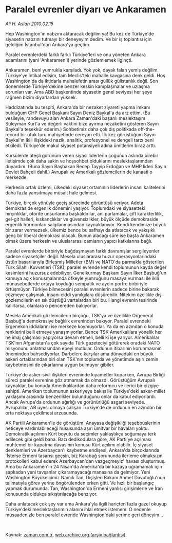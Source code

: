 # Paralel evrenler diyarı ve Ankaramen

*Ali H. Aslan 2010.02.15*

<tr><td class="metin" colspan="2" style="padding-top: 20px; padding-left: 5px; ">Hep Washington'ın nabzını aktaracak değilim ya! Bu kez de Türkiye'de siyasetin nabzını tutmayı bir deneyeyim dedim. Ve bir iş toplantısı için geldiğim İstanbul'dan Ankara'ya geçtim.</td></tr><tr><td class="metin" colspan="2" style="padding-top: 20px; padding-left: 5px; "><p> Paralel evrenlerdeki farklı farklı Türkiye'leri ve onu yöneten Ankara adamlarını (yani 'Ankaramen'i) yerinde gözlemlemek ilginçti.
<p> Ankaramen, beni yumrukla karşıladı. Yok yok, dayak falan yemiş değilim. Türkiye'ye intikal edişim, tam Meclis'teki mahalle kavgasına denk geldi. Hoş Washington'da da iktidarla muhalefetin arası güllük gülistanlık değil. Son dönemlerde Türkiye'dekine benzer keskin kamplaşmalar ve uzlaşma sorunları var. Ama ABD başkentinde siyasetin genel seviyesi her şeye rağmen bizim diyarlardan yüksek.
<p> Haddizatında bu tespiti, Ankara'da bir nezaket ziyareti yapma imkanı bulduğum CHP Genel Başkanı Sayın Deniz Baykal'a da arz ettim. (Bu vesileyle, randevuyu alan Ankara Zaman'daki başarılı meslektaşım Süleyman Kurt'a ve değerli vaktini bize ayırma nezaketini gösteren Sayın Baykal'a teşekkür ederim.) Sohbetimiz daha çok dış politikada off-the-record bir ufuk turu mahiyetinde cereyan etti. İlk kez görüştüğüm Sayın Baykal'ın ikili ilişkideki nazik, analitik, profesyonel ve dengeli tarzı beni etkiledi. Türkiye'de makul siyaset potansiyeli adına ümitlerim biraz arttı. 
<p> Kürsülerde ateşli görünüm veren siyasi liderlerin çoğunun aslında birebir iletişimde çok daha sakin ve hoşsohbet olduklarını meslektaşlarımdan duyardım. (Buna Sayın Başbakan Recep Tayyip Erdoğan ve MHP lideri Sayın Devlet Bahçeli dahil.) Avrupalı ve Amerikalı gözlemcilerin de kanaati o merkezde.
<p> Herkesin ortak özlemi, ülkedeki siyaset ortamının liderlerin insani kalitelerini daha fazla yansıtmaya müsait hale gelmesi.
<p> Türkiye, birçok yönüyle geçiş sürecinde görüntüsü veriyor. Adeta demokraside ergenlik dönemini yaşıyor. Toplumdaki ve siyasetteki hırçınlıklar, otorite unsurlarına başkaldırılar, ani parlamalar, çift karakterlilik, gel-git halleri, kıskançlıklar ve güvensizlikler, büyük ölçüde demokraside ergenlik hormonları salgılanmasından kaynaklanıyor. Kendi kendimize büyük bir zarar vermezsek, ülkemiz bence bu safhayı da atlatacak ve yakışıklı genç bir liberal demokrasi olacak. Bunun alacağı süre ise başta Ankaramen olmak üzere herkesin ve uluslararası camianın yapıcı katkılarına bağlı.
<p> Paralel evrenlerde birbiriyle bağdaşmayan farklı davranışlar sergileyenler sadece siyasetçiler değil. Mesela uluslararası huzur operasyonlarındaki üstün başarılarıyla Birleşmiş Milletler (BM) ve NATO'da parmakla gösterilen Türk Silahlı Kuvvetleri (TSK), paralel evrende kendi toplumunun kayda değer kesimlerini huzursuz edebiliyor. Genelkurmay Başkanı Sayın İlker Başbuğ'un kamuya açık konuşmalarında öfkeyle yumruğunu masaya vurması ile ikili münasebetlerde ortaya koyduğu sempatik ve aydın portre birbiriyle örtüşmüyor. Türkiye bilmecesini paralel evrenlerin sadece birine bakarak çözmeye çalışmak, insanı ciddi yanılgılara düşürebilir. Nitekim özellikle dış gözlemcilerin en sık düştüğü vartalardan biri bu. Hangi evrenin tesirinde kalırlarsa, olanlara o pencereden bakıyorlar.
<p> Mesela Amerikalı gözlemcilerin birçoğu, TSK'ya ve özellikle Orgeneral Başbuğ'a demokrasiye bağlılık evreninden bakıyor. Paralel evrendeki Ergenekon iddialarını ise merkeze koymuyorlar. Ya da en azından o konuda renklerini belli etmeye yanaşmıyorlar. Bence TSK Amerikalılara yönelik her ne imaj çalışması yapıyorsa devam etmeli, belli ki işe yarıyor. Amerikalılar TSK'nın Afganistan'a çok sayıda Türk gazeteciyi götürerek oradaki NATO misyonunu anlatmasından epeyi mutlular. Ordunun itibarının korunmasının öneminden bahsediyorlar. Darbelere karşılar ama dünyadaki en büyük askeri ortaklarından biri olan TSK'nın toplumda ve yönetimde aşırı zemin kaybetmesini de çıkarlarına uygun bulmuyor gibiler.
<p> Türkiye'de asker-sivil ilişkileri evreninde kıyametler koparken, Avrupa Birliği süreci paralel evrenine göz atmamak da olmazdı. Görüştüğüm Avrupalı kaynaklar, bu konuda Amerikalılardan daha reformcu ve ilerici bir çizgiye sahipti. Amerikan toplumunun askeriyeye bakışı ile Türkiye'deki asker-millet yaklaşımı arasında benzerlikler bulunduğunu onlar da kabul ediyorlardı. Ancak Avrupa'da ordunun ağırlığı ve görünürlüğü asgari seviyede. Avrupalılar, AB üyesi olmaya çalışan Türkiye'de de ordunun en azından bir orta noktaya çekilmesi arzusunda.
<p> AK Partili Ankaramen'le de görüştüm. Anayasa değişikliği teşebbüslerinin neticeye vardırılabileceği hususunda aşırı ümitvar bir havaları yoktu. Demokratik açılımın Kürt boyutu da seçimler yaklaştıkça soğumaya terk edilecek gibi geldi bana. Bazı dedikodulara göre, AK Parti'ye açılması muhtemel bir kapatma davasının konusu Kürt açılımı olabilir. İç siyaset denklemleri ve Azerbaycan'ı kaybetme endişesi, Ankara'da birçoklarında 'İsterse Ermeni tasarısı geçsin, biz Karabağ sorununda ilerleme olmaksızın protokolleri kabul ederek Azerbaycan'dan vazgeçmeyiz' havası oluşturmuş. Ama bu Ankaramen'in 24 Nisan'da Amerika'da bir kazaya uğramamak için şapkadan yeni tavşanlar çıkaramayacağı manasına da gelmiyor. Yeni Washington Büyükelçimiz Namık Tan, Dışişleri Bakanı Ahmet Davutoğlu'nun talimatıyla görev yerine öngörülenden erken gitti. Ve hızlı bir başlangıç yapmak durumunda. Tan, Washington'da Ermeni yanlısı girişimlerle ve İran konusunda oldukça sıkıştırılacağa benziyor.
<p> Daha anlatacak çok şey var ama Ankara'yla ilgili hariçten fazla gazel okuyup Türkiye'deki meslektaşlarımın alanını ihlal etmek istemem. O nedenle müsaadenizle ben paralel evrende Washington'daki yerime geri döneyim...
<p><br/></p></p></p></p></p></p></p></p></p></p></p></p></td></tr>

Kaynak: [zaman.com.tr](http://zaman.com.tr/yazar.do?yazino=951778), [web.archive.org (arşiv bağlantısı)](http://web.archive.org/web/20100430051950/http://zaman.com.tr:80/yazar.do?yazino=951778)
